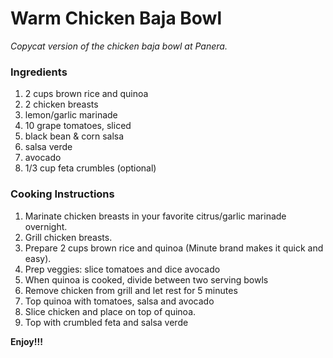 # Warm Chicken Baja Bowl

*Copycat version of the chicken baja bowl at Panera.*

### Ingredients
1. 2 cups brown rice and quinoa
2. 2 chicken breasts
3. lemon/garlic marinade
4. 10 grape tomatoes, sliced
5. black bean & corn salsa
6. salsa verde
7. avocado
8. 1/3 cup feta crumbles (optional)

### Cooking Instructions

1. Marinate chicken breasts in your favorite citrus/garlic marinade overnight.
2. Grill chicken breasts.
3. Prepare 2 cups brown rice and quinoa (Minute brand makes it quick and easy).
4. Prep veggies: slice tomatoes and dice avocado
5. When quinoa is cooked, divide between two serving bowls
6. Remove chicken from grill and let rest for 5 minutes
7. Top quinoa with tomatoes, salsa and avocado
8. Slice chicken and place on top of quinoa.
9. Top with crumbled feta and salsa verde

**Enjoy!!!**

